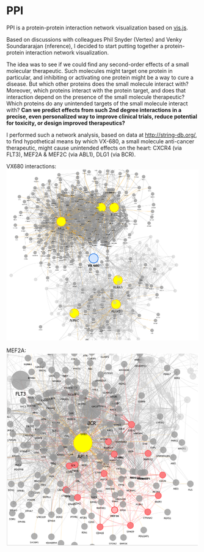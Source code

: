 # PPI
PPI is a protein-protein interaction network visualization based on [vis.js](http://visjs.org/).

Based on discussions with colleagues Phil Snyder (Vertex) and Venky Soundararajan (nference), I decided to start putting together a protein-protein interaction network visualization. 

The idea was to see if we could find any second-order effects of a small molecular therapeutic. Such molecules might target one protein in particular, and inhibiting or activating one protein might be a way to cure a disease. But which other proteins does the small molecule interact with? Moreover, which proteins interact with the protein target, and does that interaction depend on the presence of the small molecule therapeutic? Which proteins do any unintended targets of the small molecule interact with? **Can we predict effects from such 2nd degree interactions in a precise, even personalized way to improve clinical trials, reduce potential for toxicity, or design improved therapeutics?**

I performed such a network analysis, based on data at http://string-db.org/, to find hypothetical means by which VX-680, a small molecule anti-cancer therapeutic, might cause unintended effects on the heart: CXCR4 (via FLT3), MEF2A & MEF2C (via ABL1), DLG1 (via BCR).

VX680 interactions:
![VX680](images/vx680.png)

MEF2A:
![MEF2A](images/MEF2A.png)
